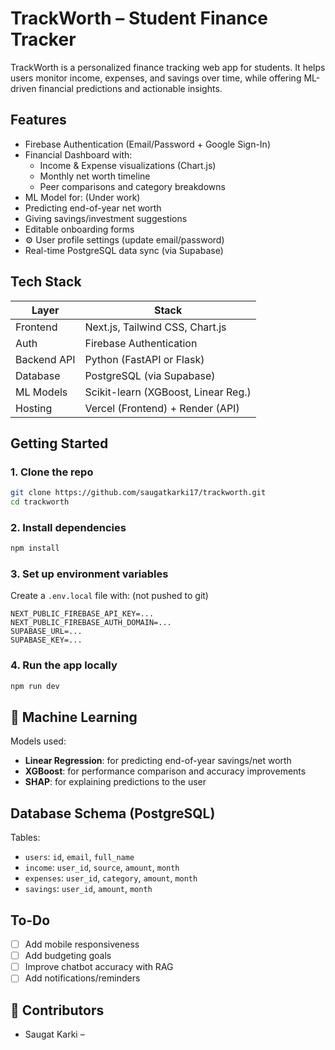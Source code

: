 # TrackWorth – Student Finance Tracker

TrackWorth is a personalized finance tracking web app for students. It helps users monitor income, expenses, and savings over time, while offering ML-driven financial predictions and actionable insights.

## Features

- Firebase Authentication (Email/Password + Google Sign-In)
- Financial Dashboard with:
  - Income & Expense visualizations (Chart.js)
  - Monthly net worth timeline
  - Peer comparisons and category breakdowns
-  ML Model for: (Under work)
  - Predicting end-of-year net worth
  - Giving savings/investment suggestions
- Editable onboarding forms
- ⚙️ User profile settings (update email/password)
- Real-time PostgreSQL data sync (via Supabase)

## Tech Stack

| Layer        | Stack                                |
|--------------|--------------------------------------|
| Frontend     | Next.js, Tailwind CSS, Chart.js      |
| Auth         | Firebase Authentication              |
| Backend API  | Python (FastAPI or Flask)            |
| Database     | PostgreSQL (via Supabase)            |
| ML Models    | Scikit-learn (XGBoost, Linear Reg.)  |
| Hosting      | Vercel (Frontend) + Render (API)     |


##  Getting Started

### 1. Clone the repo

```bash
git clone https://github.com/saugatkarki17/trackworth.git
cd trackworth
```

### 2. Install dependencies

```bash
npm install
```

### 3. Set up environment variables

Create a `.env.local` file with: (not pushed to git)

```
NEXT_PUBLIC_FIREBASE_API_KEY=...
NEXT_PUBLIC_FIREBASE_AUTH_DOMAIN=...
SUPABASE_URL=...
SUPABASE_KEY=...
```

### 4. Run the app locally

```bash
npm run dev
```

## 🧠 Machine Learning

Models used:

- **Linear Regression**: for predicting end-of-year savings/net worth
- **XGBoost**: for performance comparison and accuracy improvements
- **SHAP**: for explaining predictions to the user

##  Database Schema (PostgreSQL)

Tables:

- `users`: `id`, `email`, `full_name`
- `income`: `user_id`, `source`, `amount`, `month`
- `expenses`: `user_id`, `category`, `amount`, `month`
- `savings`: `user_id`, `amount`, `month`

## To-Do

- [ ] Add mobile responsiveness
- [ ] Add budgeting goals
- [ ] Improve chatbot accuracy with RAG
- [ ] Add notifications/reminders

## 🙌 Contributors

- Saugat Karki – 


